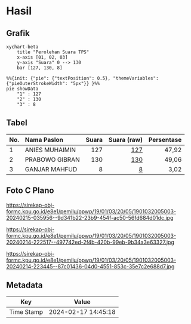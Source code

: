 # Hasil

## Grafik

```mermaid
xychart-beta
    title "Perolehan Suara TPS"
    x-axis [01, 02, 03]
    y-axis "Suara" 0 --> 130
    bar [127, 130, 8]
```

```mermaid
%%{init: {"pie": {"textPosition": 0.5}, "themeVariables": {"pieOuterStrokeWidth": "5px"}} }%%
pie showData
    "1" : 127
    "2" : 130
    "3" : 8
```

## Tabel

| No. | Nama Paslon    | Suara | Suara (raw) | Persentase |
|:--- |:-------------- | -----:| -----------:| ----------:|
| 1   | ANIES MUHAIMIN | 127   | [127][p-1]  | 47,92      |
| 2   | PRABOWO GIBRAN | 130   | [130][p-2]  | 49,06      |
| 3   | GANJAR MAHFUD  | 8     | [8][p-3]    | 3,02       |


[p-1]: https://github.com/gigit-pemilu/pemilu-2024-19-kepulauan-bangka-belitung/blob/main/pilpres/hitung-suara/sub/19-kepulauan-bangka-belitung/sub/01-bangka/sub/03-merawang/sub/2005-kimak/sub/003-tps/sub/paslon-1.txt
[p-2]: https://github.com/gigit-pemilu/pemilu-2024-19-kepulauan-bangka-belitung/blob/main/pilpres/hitung-suara/sub/19-kepulauan-bangka-belitung/sub/01-bangka/sub/03-merawang/sub/2005-kimak/sub/003-tps/sub/paslon-2.txt
[p-3]: https://github.com/gigit-pemilu/pemilu-2024-19-kepulauan-bangka-belitung/blob/main/pilpres/hitung-suara/sub/19-kepulauan-bangka-belitung/sub/01-bangka/sub/03-merawang/sub/2005-kimak/sub/003-tps/sub/paslon-3.txt

## Foto C Plano

https://sirekap-obj-formc.kpu.go.id/e8e1/pemilu/ppwp/19/01/03/20/05/1901032005003-20240215-035956--9d341b22-23b9-454f-ac50-56fd684d01dc.jpg

https://sirekap-obj-formc.kpu.go.id/e8e1/pemilu/ppwp/19/01/03/20/05/1901032005003-20240214-222517--497742ed-2f4b-420b-99eb-9b34a3e63327.jpg

https://sirekap-obj-formc.kpu.go.id/e8e1/pemilu/ppwp/19/01/03/20/05/1901032005003-20240214-223445--87c01436-04d0-4551-853c-35e7c2e688d7.jpg


## Metadata

| Key        | Value               |
| ---------- | ------------------- |
| Time Stamp | 2024-02-17 14:45:18 |



